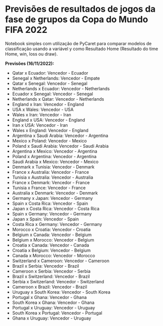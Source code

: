 # Previsões de resultados de jogos da fase de grupos da Copa do Mundo FIFA 2022

Notebook simples com utilização de PyCaret para comparar modelos de classificação usando a variável y como Resultado Home (Resultado do time Home, win, loss ou draw).

<b>Previsões (16/11/2022):</b>
* Qatar x Ecuador: Vencedor - Ecuador
* Senegal x Netherlands: Vencedor - Empate
* Qatar x Senegal: Vencedor - Senegal
* Netherlands x Ecuador: Vencedor - Netherlands
* Ecuador x Senegal: Vencedor - Senegal
* Netherlands x Qatar: Vencedor - Netherlands
* England x Iran: Vencedor - England
* USA x Wales: Vencedor - USA
* Wales x Iran: Vencedor - Iran
* England x USA: Vencedor - England
* Iran x USA: Vencedor - Iran
* Wales x England: Vencedor - England
* Argentina x Saudi Arabia: Vencedor - Argentina
* Mexico x Poland: Vencedor - Mexico
* Poland x Saudi Arabia: Vencedor - Saudi Arabia
* Argentina x Mexico: Vencedor - Argentina
* Poland x Argentina: Vencedor - Argentina
* Saudi Arabia x Mexico: Vencedor - Mexico
* Denmark x Tunisia: Vencedor - Denmark
* France x Australia: Vencedor - France
* Tunisia x Australia: Vencedor - Australia
* France x Denmark: Vencedor - France
* Tunisia x France: Vencedor - France
* Australia x Denmark: Vencedor - Denmark
* Germany x Japan: Vencedor - Germany
* Spain x Costa Rica: Vencedor - Spain
* Japan x Costa Rica: Vencedor - Costa Rica
* Spain x Germany: Vencedor - Germany
* Japan x Spain: Vencedor - Spain
* Costa Rica x Germany: Vencedor - Germany
* Morocco x Croatia: Vencedor - Croatia
* Belgium x Canada: Vencedor - Belgium
* Belgium x Morocco: Vencedor - Belgium
* Croatia x Canada: Vencedor - Canada
* Croatia x Belgium: Vencedor - Belgium
* Canada x Morocco: Vencedor - Morocco
* Switzerland x Cameroon: Vencedor - Cameroon
* Brazil x Serbia: Vencedor - Brazil
* Cameroon x Serbia: Vencedor - Serbia
* Brazil x Switzerland: Vencedor - Brazil
* Serbia x Switzerland: Vencedor - Switzerland
* Cameroon x Brazil: Vencedor - Brazil
* Uruguay x South Korea: Vencedor - South Korea
* Portugal x Ghana: Vencedor - Ghana
* South Korea x Ghana: Vencedor - Ghana
* Portugal x Uruguay: Vencedor - Uruguay
* South Korea x Portugal: Vencedor - Portugal
* Ghana x Uruguay: Vencedor - Uruguay

